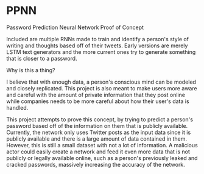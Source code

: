 # PPNN
Password Prediction Neural Network Proof of Concept

Included are multiple RNNs made to train and identify a person's style of writing and thoughts based off of their tweets. Early versions are merely LSTM text generators and the more current ones try to generate something that is closer to a password.

Why is this a thing?

I believe that with enough data, a person's conscious mind can be modeled and closely replicated. This project is also meant to make users more aware and careful with the amount of private information that they post online while companies needs to be more careful about how their user's data is handled.

This project attempts to prove this concept, by trying to predict a person's password based off of the information on them that is publicly available. Currently, the network only uses Twitter posts as the input data since it is publicly available and there is a large amount of data contained in them. However, this is still a small dataset with not a lot of information. A malicious actor could easily create a network and feed it even more data that is not publicly or legally available online, such as a person's previously leaked and cracked passwords, massively increasing the accuracy of the network.
